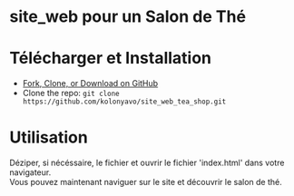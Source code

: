 # site_web pour un Salon de Thé

# Télécharger et Installation
* [Fork, Clone, or Download on GitHub](https://github.com/StartBootstrap/startbootstrap-sb-admin)
* Clone the repo: `git clone https://github.com/kolonyavo/site_web_tea_shop.git`

# Utilisation
Déziper, si nécéssaire, le fichier et ouvrir le fichier 'index.html' dans votre navigateur.
<br>
Vous pouvez maintenant naviguer sur le site et découvrir le salon de thé.
